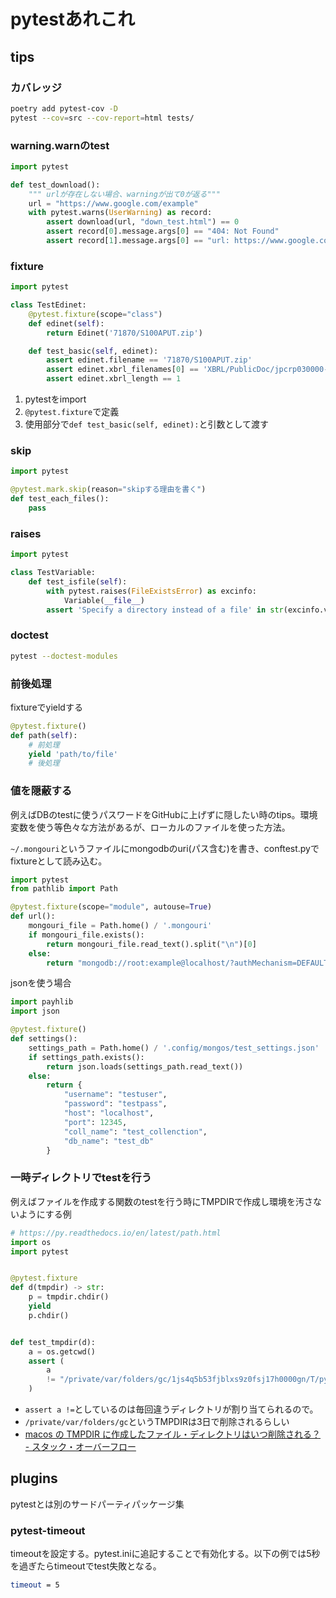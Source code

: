 # pytestあれこれ

## tips

### カバレッジ

```bash
poetry add pytest-cov -D
pytest --cov=src --cov-report=html tests/
```

### warning.warnのtest

```py
import pytest

def test_download():
    """ urlが存在しない場合、warningが出て0が返る"""
    url = "https://www.google.com/example"
    with pytest.warns(UserWarning) as record:
        assert download(url, "down_test.html") == 0
        assert record[0].message.args[0] == "404: Not Found"
        assert record[1].message.args[0] == "url: https://www.google.com/example"
```

### fixture

```py
import pytest

class TestEdinet:
    @pytest.fixture(scope="class")
    def edinet(self):
        return Edinet('71870/S100APUT.zip')

    def test_basic(self, edinet):
        assert edinet.filename == '71870/S100APUT.zip'
        assert edinet.xbrl_filenames[0] == 'XBRL/PublicDoc/jpcrp030000-asr-001_E32412-000_2017-03-31_01_2017-06-30.xbrl'
        assert edinet.xbrl_length == 1
```

1. pytestをimport
2. `@pytest.fixture`で定義
3. 使用部分で`def test_basic(self, edinet):`と引数として渡す

### skip

```py
import pytest

@pytest.mark.skip(reason="skipする理由を書く")
def test_each_files():
    pass
```

### raises

```py
import pytest

class TestVariable:
    def test_isfile(self):
        with pytest.raises(FileExistsError) as excinfo:
            Variable(__file__)
        assert 'Specify a directory instead of a file' in str(excinfo.value)
```

### doctest

```bash
pytest --doctest-modules
```

### 前後処理

fixtureでyieldする

```python
@pytest.fixture()
def path(self):
    # 前処理
    yield 'path/to/file'
    # 後処理
```

### 値を隠蔽する

例えばDBのtestに使うパスワードをGitHubに上げずに隠したい時のtips。環境変数を使う等色々な方法があるが、ローカルのファイルを使った方法。

`~/.mongouri`というファイルにmongodbのuri(パス含む)を書き、conftest.pyでfixtureとして読み込む。

```py
import pytest
from pathlib import Path

@pytest.fixture(scope="module", autouse=True)
def url():
    mongouri_file = Path.home() / '.mongouri'
    if mongouri_file.exists():
        return mongouri_file.read_text().split("\n")[0]
    else:
        return "mongodb://root:example@localhost/?authMechanism=DEFAULT"
```

jsonを使う場合

```python
import payhlib
import json

@pytest.fixture()
def settings():
    settings_path = Path.home() / '.config/mongos/test_settings.json'
    if settings_path.exists():
        return json.loads(settings_path.read_text())
    else:
        return {
            "username": "testuser",
            "password": "testpass",
            "host": "localhost",
            "port": 12345,
            "coll_name": "test_collenction",
            "db_name": "test_db"
        }
```

### 一時ディレクトリでtestを行う

例えばファイルを作成する関数のtestを行う時にTMPDIRで作成し環境を汚さないようにする例

```python
# https://py.readthedocs.io/en/latest/path.html
import os
import pytest


@pytest.fixture
def d(tmpdir) -> str:
    p = tmpdir.chdir()
    yield
    p.chdir()


def test_tmpdir(d):
    a = os.getcwd()
    assert (
        a
        != "/private/var/folders/gc/1js4q5b53fjblxs9z0fsj17h0000gn/T/pytest-of-atu/pytest-7/test_tmpdir0"
    )
```

- `assert a !=`としているのは毎回違うディレクトリが割り当てられるので。
- `/private/var/folders/gc`というTMPDIRは3日で削除されるらしい
- [macos の TMPDIR に作成したファイル・ディレクトリはいつ削除される？ - スタック・オーバーフロー](https://ja.stackoverflow.com/questions/57956/macos-%E3%81%AE-tmpdir-%E3%81%AB%E4%BD%9C%E6%88%90%E3%81%97%E3%81%9F%E3%83%95%E3%82%A1%E3%82%A4%E3%83%AB-%E3%83%87%E3%82%A3%E3%83%AC%E3%82%AF%E3%83%88%E3%83%AA%E3%81%AF%E3%81%84%E3%81%A4%E5%89%8A%E9%99%A4%E3%81%95%E3%82%8C%E3%82%8B)

## plugins

pytestとは別のサードパーティパッケージ集

### pytest-timeout

timeoutを設定する。pytest.iniに追記することで有効化する。以下の例では5秒を過ぎたらtimeoutでtest失敗となる。

```bash
timeout = 5
```
